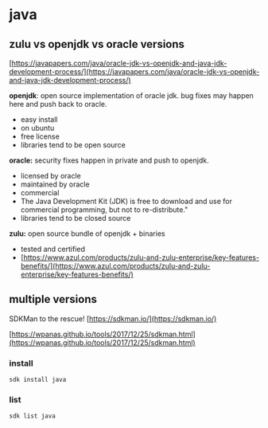 # java

## zulu vs openjdk vs oracle versions

[https://javapapers.com/java/oracle-jdk-vs-openjdk-and-java-jdk-development-process/](https://javapapers.com/java/oracle-jdk-vs-openjdk-and-java-jdk-development-process/)

**openjdk**: open source implementation of oracle jdk. bug fixes may happen here and push back to oracle.

* easy install
* on ubuntu
* free license
* libraries tend to be open source

**oracle:** security fixes happen in private and push to openjdk.

* licensed by oracle
* maintained by oracle
* commercial
* The Java Development Kit \(JDK\) is free to download and use for commercial programming, but not to re-distribute."
* libraries tend to be closed source

**zulu:** open source bundle of openjdk + binaries

* tested and certified
* [https://www.azul.com/products/zulu-and-zulu-enterprise/key-features-benefits/](https://www.azul.com/products/zulu-and-zulu-enterprise/key-features-benefits/)

## multiple versions

SDKMan to the rescue! [https://sdkman.io/](https://sdkman.io/)

[https://wpanas.github.io/tools/2017/12/25/sdkman.html](https://wpanas.github.io/tools/2017/12/25/sdkman.html)

### install

```text
sdk install java
```

### list

```text
sdk list java
```

